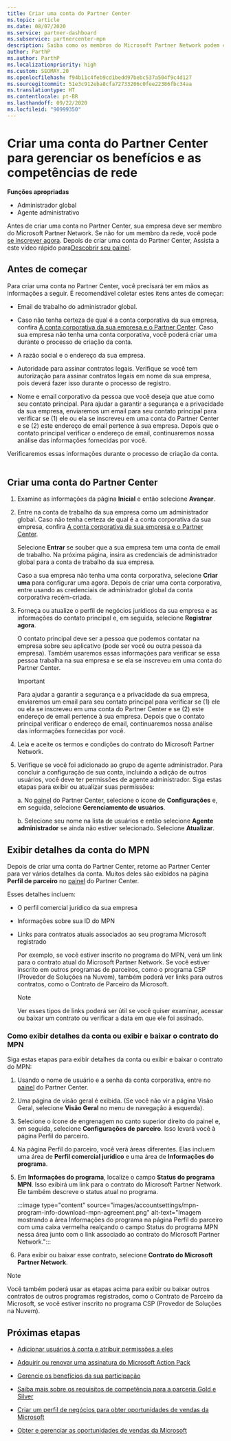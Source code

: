 ```yaml
---
title: Criar uma conta do Partner Center
ms.topic: article
ms.date: 08/07/2020
ms.service: partner-dashboard
ms.subservice: partnercenter-mpn
description: Saiba como os membros do Microsoft Partner Network podem criar uma conta do Partner Center para gerenciar seus benefícios e competências de rede.
author: ParthP
ms.author: ParthP
ms.localizationpriority: high
ms.custom: SEOMAY.20
ms.openlocfilehash: f94b11c4feb9cd1bedd97bebc537a504f9c4d127
ms.sourcegitcommit: 51e3c912eba8cfa72733206c0fee22386fbc34aa
ms.translationtype: HT
ms.contentlocale: pt-BR
ms.lasthandoff: 09/22/2020
ms.locfileid: "90999350"
---
```

# <a name="create-a-partner-center-account-to-manage-network-benefits-and-competencies"></a>Criar uma conta do Partner Center para gerenciar os benefícios e as competências de rede

**Funções apropriadas**

- Administrador global
- Agente administrativo

Antes de criar uma conta no Partner Center, sua empresa deve ser membro do Microsoft Partner Network. Se não for um membro da rede, você pode [se inscrever agora](https://partner.microsoft.com/commercial#). Depois de criar uma conta do Partner Center, Assista a este vídeo rápido para[Descobrir seu painel](https://vimeo.com/290338211).

## <a name="before-you-begin"></a>Antes de começar

Para criar uma conta no Partner Center, você precisará ter em mãos as informações a seguir. É recomendável coletar estes itens antes de começar:

-   Email de trabalho do administrador global.

-   Caso não tenha certeza de qual é a conta corporativa da sua empresa, confira [A conta corporativa da sua empresa e o Partner Center](azure-active-directory-tenants-and-partner-center.md). Caso sua empresa não tenha uma conta corporativa, você poderá criar uma durante o processo de criação da conta. 

-   A razão social e o endereço da sua empresa.  

-   Autoridade para assinar contratos legais. Verifique se você tem autorização para assinar contratos legais em nome da sua empresa, pois deverá fazer isso durante o processo de registro.

-   Nome e email corporativo da pessoa que você deseja que atue como seu contato principal. Para ajudar a garantir a segurança e a privacidade da sua empresa, enviaremos um email para seu contato principal para verificar se (1) ele ou ela se inscreveu em uma conta do Partner Center e se (2) este endereço de email pertence à sua empresa. Depois que o contato principal verificar o endereço de email, continuaremos nossa análise das informações fornecidas por você.

Verificaremos essas informações durante o processo de criação da conta. 
 
## <a name="create-a-partner-center-account"></a>Criar uma conta do Partner Center

1.  Examine as informações da página **Inicial** e então selecione **Avançar**.

2.  Entre na conta de trabalho da sua empresa como um administrador global. Caso não tenha certeza de qual é a conta corporativa da sua empresa, confira [A conta corporativa da sua empresa e o Partner Center](azure-active-directory-tenants-and-partner-center.md).

    Selecione **Entrar** se souber que a sua empresa tem uma conta de email de trabalho. Na próxima página, insira as credenciais de administrador global para a conta de trabalho da sua empresa. 

    Caso a sua empresa não tenha uma conta corporativa, selecione **Criar uma** para configurar uma agora. Depois de criar uma conta corporativa, entre usando as credenciais de administrador global da conta corporativa recém-criada.

3.  Forneça ou atualize o perfil de negócios jurídicos da sua empresa e as informações do contato principal e, em seguida, selecione **Registrar agora**. 

    O contato principal deve ser a pessoa que podemos contatar na empresa sobre seu aplicativo (pode ser você ou outra pessoa da empresa). Também usaremos essas informações para verificar se essa pessoa trabalha na sua empresa e se ela se inscreveu em uma conta do Partner Center.

    > [!IMPORTANT]  
    > Para ajudar a garantir a segurança e a privacidade da sua empresa, enviaremos um email para seu contato principal para verificar se (1) ele ou ela se inscreveu em uma conta do Partner Center e se (2) este endereço de email pertence à sua empresa. Depois que o contato principal verificar o endereço de email, continuaremos nossa análise das informações fornecidas por você.

4.  Leia e aceite os termos e condições do contrato do Microsoft Partner Network. 

5.  Verifique se você foi adicionado ao grupo de agente administrador. Para concluir a configuração de sua conta, incluindo a adição de outros usuários, você deve ter permissões de agente administrador. Siga estas etapas para exibir ou atualizar suas permissões:

    a. No [painel](https://partner.microsoft.com/dashboard/home**) do Partner Center, selecione o ícone de **Configurações** e, em seguida, selecione **Gerenciamento de usuários**.  

    b. Selecione seu nome na lista de usuários e então selecione **Agente administrador** se ainda não estiver selecionado. Selecione **Atualizar**.  

## <a name="view-mpn-account-details"></a>Exibir detalhes da conta do MPN

Depois de criar uma conta do Partner Center, retorne ao Partner Center para ver vários detalhes da conta. Muitos deles são exibidos na página **Perfil de parceiro** no [painel](https://partner.microsoft.com/dashboard) do Partner Center.

Esses detalhes incluem:

- O perfil comercial jurídico da sua empresa

- Informações sobre sua ID do MPN

- Links para contratos atuais associados ao seu programa Microsoft registrado

  Por exemplo, se você estiver inscrito no programa do MPN, verá um link para o contrato atual do Microsoft Partner Network. Se você estiver inscrito em outros programas de parceiros, como o programa CSP (Provedor de Soluções na Nuvem), também poderá ver links para outros contratos, como o Contrato de Parceiro da Microsoft. 

  > [!NOTE]
  > Ver esses tipos de links poderá ser útil se você quiser examinar, acessar ou baixar um contrato ou verificar a data em que ele foi assinado.

### <a name="how-to-view-account-details-or-view-and-download-the-mpn-agreement"></a>Como exibir detalhes da conta ou exibir e baixar o contrato do MPN

Siga estas etapas para exibir detalhes da conta ou exibir e baixar o contrato do MPN:

1. Usando o nome de usuário e a senha da conta corporativa, entre no [painel](https://partner.microsoft.com/dashboard) do Partner Center.

2. Uma página de visão geral é exibida. (Se você não vir a página Visão Geral, selecione **Visão Geral** no menu de navegação à esquerda).

3. Selecione o ícone de engrenagem no canto superior direito do painel e, em seguida, selecione **Configurações de parceiro**. Isso levará você à página Perfil do parceiro.

4. Na página Perfil do parceiro, você verá áreas diferentes. Elas incluem uma área de **Perfil comercial jurídico** e uma área de **Informações do programa**.

5. Em **Informações do programa**, localize o campo **Status do programa MPN**. Isso exibirá um link para o contrato do Microsoft Partner Network. Ele também descreve o status atual no programa.


   :::image type="content" source="images/accountsettings/mpn-program-info-download-mpn-agreement.png" alt-text="Imagem mostrando a área Informações do programa na página Perfil do parceiro com uma caixa vermelha realçando o campo Status do programa MPN nessa área junto com o link associado ao contrato do Microsoft Partner Network.":::

6. Para exibir ou baixar esse contrato, selecione **Contrato do Microsoft Partner Network**.  

> [!NOTE]
> Você também poderá usar as etapas acima para exibir ou baixar outros contratos de outros programas registrados, como o Contrato de Parceiro da Microsoft, se você estiver inscrito no programa CSP (Provedor de Soluções na Nuvem).

## <a name="next-steps"></a>Próximas etapas

-   [Adicionar usuários à conta e atribuir permissões a eles](create-user-accounts-and-set-permissions.md)

-   [Adquirir ou renovar uma assinatura do Microsoft Action Pack](mpn-get-action-pack.md)

-   [Gerencie os benefícios da sua participação](manage-your-partner-network-benefits.md)

-   [Saiba mais sobre os requisitos de competência para a parceria Gold e Silver](https://partner.microsoft.com/membership/competencies)

-   [Criar um perfil de negócios para obter oportunidades de vendas da Microsoft](create-a-marketing-profile.md)

-   [Obter e gerenciar as oportunidades de vendas da Microsoft](manage-leads.md)
